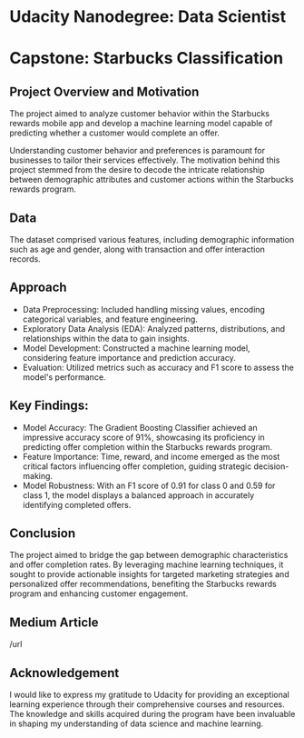 # Udacity Nanodegree: Data Scientist
# Capstone: Starbucks Classification
## Project Overview and Motivation

The project aimed to analyze customer behavior within the Starbucks rewards mobile app and develop a machine learning model capable of predicting whether a customer would complete an offer.

Understanding customer behavior and preferences is paramount for businesses to tailor their services effectively. 
The motivation behind this project stemmed from the desire to decode the intricate relationship between demographic attributes and customer actions within the Starbucks rewards program.

## Data

The dataset comprised various features, including demographic information such as age and gender, along with transaction and offer interaction records.

## Approach
- Data Preprocessing: Included handling missing values, encoding categorical variables, and feature engineering.
- Exploratory Data Analysis (EDA): Analyzed patterns, distributions, and relationships within the data to gain insights.
- Model Development: Constructed a machine learning model, considering feature importance and prediction accuracy.
- Evaluation: Utilized metrics such as accuracy and F1 score to assess the model's performance.

## Key Findings:

- Model Accuracy: The Gradient Boosting Classifier achieved an impressive accuracy score of 91%, showcasing its proficiency in predicting offer completion within the Starbucks rewards program.
- Feature Importance: Time, reward, and income emerged as the most critical factors influencing offer completion, guiding strategic decision-making.
- Model Robustness: With an F1 score of 0.91 for class 0 and 0.59 for class 1, the model displays a balanced approach in accurately identifying completed offers.

## Conclusion
The project aimed to bridge the gap between demographic characteristics and offer completion rates. 
By leveraging machine learning techniques, it sought to provide actionable insights for targeted marketing strategies and personalized offer recommendations, benefiting the Starbucks rewards program and enhancing customer engagement.

## Medium Article
/url

## Acknowledgement
I would like to express my gratitude to Udacity for providing an exceptional learning experience through their comprehensive courses and resources. 
The knowledge and skills acquired during the program have been invaluable in shaping my understanding of data science and machine learning.
